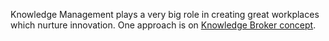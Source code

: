 Knowledge Management plays a very big role in creating great workplaces which nurture innovation. One approach is on [Knowledge Broker concept](https://github.com/Abh4git/InnovationNotes/blob/main/KnowledgeMgt/KnowledgeBroker.md).
